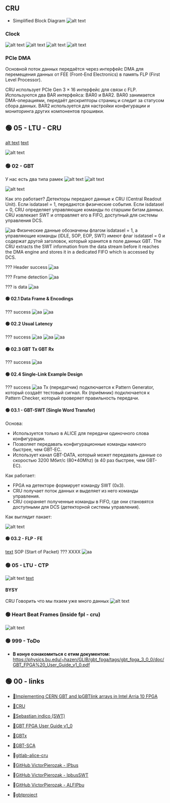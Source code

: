 


## **CRU**  
- Simplified Block Diagram 
![alt text](IMG/image_2.png)

### **Clock**
![alt text](IMG/image_22.png)
![alt text](IMG/image_1.png)
![alt text](IMG/image.png)
![alt text](IMG/image_20.png)
### **PCIe DMA**

Основной поток данных передаётся через интерфейс DMA для перемещения данных от FEE (Front-End Electronics) в память FLP (First Level Processor).   

CRU использует PCIe Gen 3 × 16 интерфейс для связи с FLP. 
    Используются два BAR интерфейса: BAR0 и BAR2.
    BAR0 занимается DMA-операциями, передаёт дескрипторы страниц и следит за статусом сбора данных.
    BAR2 используется для настройки конфигурации и мониторинга других компонентов прошивки.
## 🟢 05 - LTU - CRU
[alt text](https://indico.cern.ch/event/863071/contributions/3738822/attachments/2044868/3425551/Alice_TTCPON_for_ACES_2020.pdf)
[text](https://twiki.cern.ch/twiki/pub/ALICE/CruHwFwSwDev/CRU_Specification_v0.7.pdf)

![alt text](IMG/image_21.png)


### 🟢 02 - GBT



У нас есть два типа рамек 
![alt text](IMG/image_5.png)
![alt text](IMG/image_6.png) 

![alt text](IMG/image_7.png) 

Как это работает?
Детекторы передают данные к CRU (Central Readout Unit).
Если isdatasel = 1, передаются физические события.
Если isdatasel = 0, CRU определяет управляющие команды по старшим битам данных.
CRU извлекает SWT и отправляет его в FIFO, доступный для системы управления DCS.


![аа](IMG/image_8.png) 
Физические данные обозначены флагом isdatasel = 1, а управляющие команды (IDLE, SOP, EOP, SWT) имеют флаг isdatasel = 0 и содержат другой заголовок, который хранится в поле данных GBT.
The CRU extracts the SWT information from the data stream before it reaches the DMA engine
and stores it in a dedicated FIFO which is accessed by DCS.

??? Header success
    ![аа](IMG/image_9.png) 

??? Frame detection
    ![аа](IMG/image_10.png)

??? is data 
    ![аа](IMG/image_11.png)

#### 🟢 02.1 Data Frame & Encodings
??? success
    ![аа](IMG/image_13.png) 
    ![аа](IMG/image_19.png)
#### 🟢 02.2 Usual Latency
??? success
    ![аа](IMG/image_14.png)
    ![аа](IMG/image_17.png)
    ![аа](IMG/image_18.png)
#### 🟢 02.3 GBT Tx GBT Rx
??? success
    ![аа](IMG/image_15.png) 
#### 🟢 02.4 Single-Link Example Design
??? success
    ![аа](IMG/image_16.png) 
    Tx (передатчик) подключается к Pattern Generator, который создаёт тестовый сигнал.
    Rx (приёмник) подключается к Pattern Checker, который проверяет правильность передачи.


#### 🟢 03.1 - GBT-SWT (Single Word Transfer)
Основа:

- Используется только в ALICE для передачи одиночного слова конфигурации. 
- Позволяет передавать конфигурационные команды намного быстрее, чем GBT-EC.
- Использует канал GBT-DATA, который может передавать данные со скоростью 3200 Мбит/с (80*40Mhz) (в 40 раз быстрее, чем GBT-EC).

Как работает:

- FPGA на детекторе формирует команду SWT (0x3).
- CRU получает поток данных и выделяет из него команды управления.
- CRU сохраняет полученные команды в FIFO, где они становятся доступными для DCS (детекторной системы управления).

Как выглядит пакает:

![alt text](IMG/image_4.png)
#### 🟢 03.2 - FLP - FE
[text](https://twiki.cern.ch/twiki/pub/ALICE/CruHwFwSwDev/CRU_Specification_v0.7.pdf) 
SOP (Start of Packet)
??? XXXX 
    ![аа](IMG/image_25.png)













### 🟢 05 - LTU - CTP 
![alt text](IMG/image_24.png)
[text](https://indico.cern.ch/event/863071/contributions/3738822/attachments/2044868/3425551/Alice_TTCPON_for_ACES_2020.pdf)

#### BYSY 
CRU Говорить что мы пхаем уже много данных
![alt text](IMG/image_26.png)

### 🟢 Heart Beat Frames (inside fpl - cru)
![alt text](IMG/image_23.png)

### 🟢 999 - ToDo

- **В конуе ознакомиться с етим документом:** https://physics.bu.edu/~hazen/GLIB/gbt_fpga/tags/gbt_fpga_3_0_0/doc/GBT_FPGA%20_User_Guide_v1_0.pdf

## 🟢 00 - links

- [📄Implementing CERN GBT and lpGBTlink arrays in Intel Arria 10 FPGA](../ALL_PDF_CERN/Implem_CERN_GBT_and_lpGBTlink_Intel_Arria_10.pdf)
- [📄CRU](../ALL_PDF_CERN/CRU.pdf)
- [📄Sebastian indico (SWT)](../ALL_PDF_CERN/Sebastian_indico.pdf)
- [📄GBT FPGA User Guide v1_0](../ALL_PDF_CERN/GBT_FPGA_User_Guide_v1_0.pdf)
- [📄GBTx](../ALL_PDF_CERN/gbtxManual.pdf)
- [📄GBT-SCA](../ALL_PDF_CERN/GBT-SCA.pdf)


- 🔗[gitlab-alice-cru](https://gitlab.cern.ch/alice-cru/)
- 🔗[GitHub VictorPierozak - IPbus](https://github.com/VictorPierozak/IPbus)  
- 🔗[GitHub VictorPierozak - IpbusSWT](https://github.com/VictorPierozak/IpbusSWT/tree/master)  
- 🔗[GitHub VictorPierozak - ALFIPbu](https://github.com/VictorPierozak/ALFIPbus)
- 🔗[gbtproject](https://gbtproject.web.cern.ch/gbtproject/)